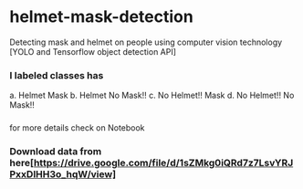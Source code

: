 # helmet-mask-detection
Detecting mask and helmet on people using computer vision technology [YOLO and Tensorflow object detection API]
### I labeled classes has 
a. Helmet Mask
b. Helmet No Mask!!
c. No Helmet!! Mask
d. No Helmet!! No Mask!!
### 
for more details check on Notebook
### Download data from here[https://drive.google.com/file/d/1sZMkg0iQRd7z7LsvYRJPxxDlHH3o_hqW/view]
